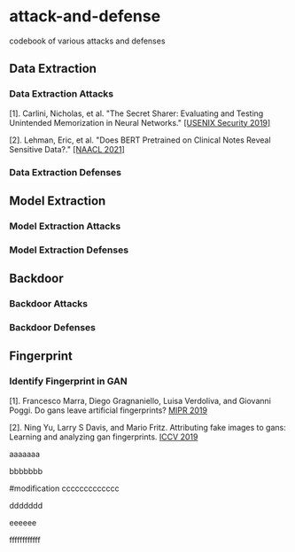 # attack-and-defense
codebook of various attacks and defenses

## Data Extraction 

### Data Extraction Attacks
[1]. Carlini, Nicholas, et al. "The Secret Sharer: Evaluating and Testing Unintended Memorization in Neural Networks." [[USENIX Security 2019]](https://www.usenix.org/system/files/sec19-carlini.pdf)

[2]. Lehman, Eric, et al. "Does BERT Pretrained on Clinical Notes Reveal Sensitive Data?." [[NAACL 2021]](https://aclanthology.org/2021.naacl-main.73.pdf)

### Data Extraction Defenses

## Model Extraction 
### Model Extraction Attacks

### Model Extraction Defenses

## Backdoor
### Backdoor Attacks

### Backdoor Defenses
## Fingerprint
### Identify Fingerprint in GAN
[1]. Francesco Marra, Diego Gragnaniello, Luisa Verdoliva, and Giovanni Poggi. Do gans leave artificial fingerprints? [MIPR 2019](https://arxiv.org/pdf/1812.11842.pdf)

[2]. Ning Yu, Larry S Davis, and Mario Fritz. Attributing fake images to gans: Learning and analyzing gan fingerprints. [ICCV 2019](https://openaccess.thecvf.com/content_ICCV_2019/papers/Yu_Attributing_Fake_Images_to_GANs_Learning_and_Analyzing_GAN_Fingerprints_ICCV_2019_paper.pdf)

aaaaaaa

bbbbbbb

#modification        ccccccccccccc

ddddddd

eeeeee



ffffffffffff
